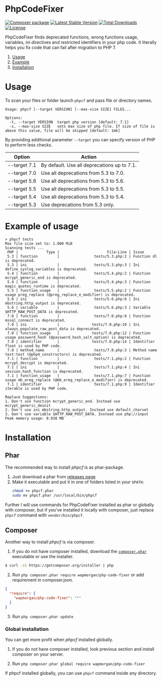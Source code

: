 # PhpCodeFixer
[![Composer package](http://xn--e1adiijbgl.xn--p1acf/badge/wapmorgan/php-code-fixer)](https://packagist.org/packages/wapmorgan/php-code-fixer) [![Latest Stable Version](https://poser.pugx.org/wapmorgan/php-code-fixer/v/stable)](https://packagist.org/packages/wapmorgan/php-code-fixer) [![Total Downloads](https://poser.pugx.org/wapmorgan/php-code-fixer/downloads)](https://packagist.org/packages/wapmorgan/php-code-fixer) [![License](https://poser.pugx.org/wapmorgan/php-code-fixer/license)](https://packagist.org/packages/wapmorgan/php-code-fixer)

PhpCodeFixer finds deprecated functions, wrong functions usage, variables, ini directives and restricted identifiers in your php code. It literally helps you fix code that can fail after migration to PHP 7.

1. [Usage](#usage)
2. [Example](#example)
3. [Installation](#installation)

# Usage
To scan your files or folder launch `phpcf` and pass file or directory names.

```
Usage: phpcf [--target VERSION] [--max-size SIZE] FILES...

Options:
  -t, --target VERSION  target php version [default: 7.1]
  -s, --max-size SIZE   sets max size of php file. If size of file is above this value, file will be skipped [default: 1mb]
```

By providing additional parameter `--target` you can specify version of PHP to perform less checks.

| Option       | Action                                      |
|--------------|---------------------------------------------|
| --target 7.1 | By default. Use all deprecations up to 7.1. |
| --target 7.0 | Use all deprecations from 5.3 to 7.0.       |
| --target 5.6 | Use all deprecations from 5.3 to 5.6.       |
| --target 5.5 | Use all deprecations from 5.3 to 5.5.       |
| --target 5.4 | Use all deprecations from 5.3 to 5.4.       |
| --target 5.3 | Use deprecations from 5.3 only.             |

# Example of usage
```
> phpcf tests
Max file size set to: 1.000 MiB
Scanning tests ...
 PHP |             Type |                      File:Line | Issue
 5.3 | function         |                tests/5.3.php:2 | Function dl is deprecated.
 5.3 | ini              |                tests/5.3.php:3 | Ini define_syslog_variables is deprecated.
 5.4 | function         |                tests/5.4.php:2 | Function mcrypt_generic_end is deprecated.
 5.4 | function         |                tests/5.4.php:3 | Function magic_quotes_runtime is deprecated.
 5.5 | function_usage   |                tests/5.5.php:2 | Function usage preg_replace (@preg_replace_e_modifier) is deprecated.
 5.6 | ini              |                tests/5.6.php:6 | Ini mbstring.http_output is deprecated.
 5.6 | variable         |                tests/5.6.php:3 | Variable $HTTP_RAW_POST_DATA is deprecated.
 7.0 | function         |                tests/7.0.php:8 | Function mssql_connect is deprecated.
 7.0 | ini              |               tests/7.0.php:10 | Ini always_populate_raw_post_data is deprecated.
 7.0 | function_usage   |               tests/7.0.php:12 | Function usage password_hash (@password_hash_salt_option) is deprecated.
 7.0 | identifier       |               tests/7.0.php:14 | Identifier float is used by PHP code.
 7.0 | method_name      |                tests/7.0.php:3 | Method name test:test (@php4_constructors) is deprecated.
 7.1 | function         |                tests/7.1.php:2 | Function mcrypt_decrypt is deprecated.
 7.1 | ini              |                tests/7.1.php:4 | Ini session.hash_function is deprecated.
 7.1 | function_usage   |                tests/7.1.php:7 | Function usage mb_ereg_replace (@mb_ereg_replace_e_modifier) is deprecated.
 7.1 | identifier       |                tests/7.1.php:9 | Identifier iterable is used by PHP code.

Replace Suggestions:
1. Don't use function mcrypt_generic_end. Instead use mcrypt_generic_deinit
2. Don't use ini mbstring.http_output. Instead use default_charset
3. Don't use variable $HTTP_RAW_POST_DATA. Instead use php://input
Peak memory usage: 0.938 MB
```

# Installation

## Phar
The recommended way to install _phpcf_ is as phar-package.

1. Just download a phar from [releases page](https://github.com/wapmorgan/PhpCodeAnalyzer/releases)
2. Make it executable and put it in one of folders listed in your `$PATH`:
    ```sh
    chmod +x phpcf.phar
    sudo mv phpcf.phar /usr/local/bin/phpcf
    ```

Further I will use commands for PhpCodeFixer installed as phar or globally with composer, but if you've installed it locally with composer, just replace `phpcf` command with `vendor/bin/phpcf`.

## Composer
Another way to install _phpcf_ is via composer.

1. If you do not have composer installed, download the [`composer.phar`](https://getcomposer.org/composer.phar) executable or use the installer.

  ```sh
  $ curl -sS https://getcomposer.org/installer | php
  ```

2. Run `php composer.phar require wapmorgan/php-code-fixer` or add requirement in composer.json.

  ```json
  {
    "require": {
      "wapmorgan/php-code-fixer": "*"
    }
  }
  ```

3. Run `php composer.phar update`

### Global installation
You can get more profit when _phpcf_ installed globally.

1. If you do not have composer installed, look previous section and install composer on your server.

2. Run `php composer.phar global require wapmorgan/php-code-fixer`

If phpcf installed globally, you can use `phpcf` command inside any directory.
